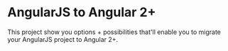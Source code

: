 # AngularJS to Angular 2+

This project show you options + possibilities that'll enable you
to migrate your AngularJS project to Angular 2+.